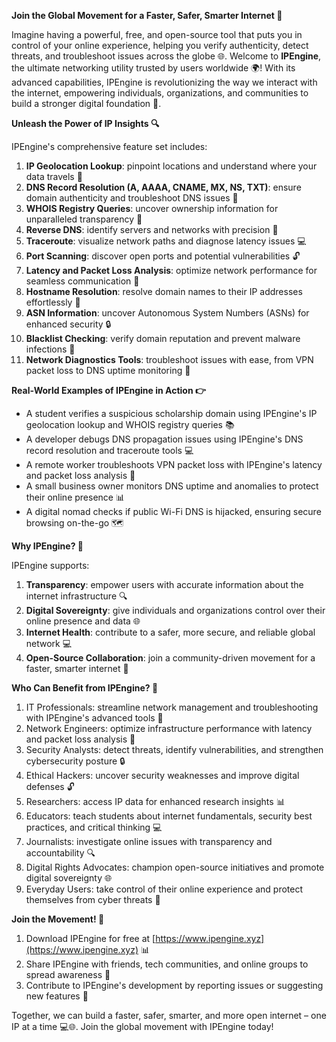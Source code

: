 **Join the Global Movement for a Faster, Safer, Smarter Internet 🚀**

Imagine having a powerful, free, and open-source tool that puts you in control of your online experience, helping you verify authenticity, detect threats, and troubleshoot issues across the globe 🌐. Welcome to **IPEngine**, the ultimate networking utility trusted by users worldwide 🌍! With its advanced capabilities, IPEngine is revolutionizing the way we interact with the internet, empowering individuals, organizations, and communities to build a stronger digital foundation 🔑.

**Unleash the Power of IP Insights 🔍**

IPEngine's comprehensive feature set includes:

1. **IP Geolocation Lookup**: pinpoint locations and understand where your data travels 📍
2. **DNS Record Resolution (A, AAAA, CNAME, MX, NS, TXT)**: ensure domain authenticity and troubleshoot DNS issues 📡
3. **WHOIS Registry Queries**: uncover ownership information for unparalleled transparency 🔑
4. **Reverse DNS**: identify servers and networks with precision 👀
5. **Traceroute**: visualize network paths and diagnose latency issues 💻
6. **Port Scanning**: discover open ports and potential vulnerabilities 🔓
7. **Latency and Packet Loss Analysis**: optimize network performance for seamless communication 🔄
8. **Hostname Resolution**: resolve domain names to their IP addresses effortlessly 📍
9. **ASN Information**: uncover Autonomous System Numbers (ASNs) for enhanced security 🔒
10. **Blacklist Checking**: verify domain reputation and prevent malware infections 🚫
11. **Network Diagnostics Tools**: troubleshoot issues with ease, from VPN packet loss to DNS uptime monitoring 🔧

**Real-World Examples of IPEngine in Action 👉**

*   A student verifies a suspicious scholarship domain using IPEngine's IP geolocation lookup and WHOIS registry queries 📚
*   A developer debugs DNS propagation issues using IPEngine's DNS record resolution and traceroute tools 💻
*   A remote worker troubleshoots VPN packet loss with IPEngine's latency and packet loss analysis 🔌
*   A small business owner monitors DNS uptime and anomalies to protect their online presence 📊
*   A digital nomad checks if public Wi-Fi DNS is hijacked, ensuring secure browsing on-the-go 🗺️

**Why IPEngine? 🤔**

IPEngine supports:

1.  **Transparency**: empower users with accurate information about the internet infrastructure 🔍
2.  **Digital Sovereignty**: give individuals and organizations control over their online presence and data 🌐
3.  **Internet Health**: contribute to a safer, more secure, and reliable global network 💻
4.  **Open-Source Collaboration**: join a community-driven movement for a faster, smarter internet 🚀

**Who Can Benefit from IPEngine? 👥**

1.  IT Professionals: streamline network management and troubleshooting with IPEngine's advanced tools 🔧
2.  Network Engineers: optimize infrastructure performance with latency and packet loss analysis 🔌
3.  Security Analysts: detect threats, identify vulnerabilities, and strengthen cybersecurity posture 🔒
4.  Ethical Hackers: uncover security weaknesses and improve digital defenses 🔓
5.  Researchers: access IP data for enhanced research insights 📊
6.  Educators: teach students about internet fundamentals, security best practices, and critical thinking 💻
7.  Journalists: investigate online issues with transparency and accountability 🔍
8.  Digital Rights Advocates: champion open-source initiatives and promote digital sovereignty 🌐
9.  Everyday Users: take control of their online experience and protect themselves from cyber threats 🔑

**Join the Movement! 💪**

1.  Download IPEngine for free at [https://www.ipengine.xyz](https://www.ipengine.xyz) 📊
2.  Share IPEngine with friends, tech communities, and online groups to spread awareness 🤝
3.  Contribute to IPEngine's development by reporting issues or suggesting new features 🔧

Together, we can build a faster, safer, smarter, and more open internet – one IP at a time 💻🌐. Join the global movement with IPEngine today!